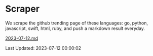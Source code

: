 # Scraper

We scrape the github trending page of these languages: go, python, javascript, swift, html, ruby, and push a markdown result everyday.

[2023-07-12.md](https://github.com/henson/Scraper/blob/master/2023-07-12.md)

Last Updated: 2023-07-12 00:00:02